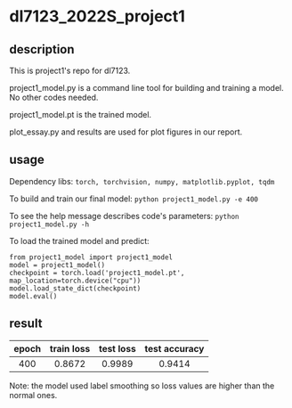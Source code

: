 # dl7123_2022S_project1
## description
This is project1's repo for dl7123.

project1_model.py is a command line tool for building and training a model. No other codes needed.

project1_model.pt is the trained model.

plot_essay.py and results are used for plot figures in our report.


## usage
Dependency libs: `torch, torchvision, numpy, matplotlib.pyplot, tqdm`

To build and train our final model: `python project1_model.py -e 400`

To see the help message describes code's parameters: `python project1_model.py -h`

To load the trained model and predict:

```
from project1_model import project1_model
model = project1_model()
checkpoint = torch.load('project1_model.pt', map_location=torch.device("cpu"))
model.load_state_dict(checkpoint)
model.eval()
```


## result

|  epoch   | train loss  |  test loss   | test accuracy |
| :----:  | :----:  |  :----:  | :----:  |
| 400  |0.8672| 0.9989  | 0.9414 | 

Note: the model used label smoothing so loss values are higher than the normal ones.
